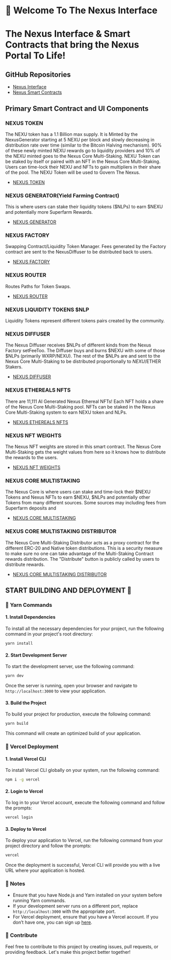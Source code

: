 # 🌌 Welcome To The Nexus Interface

# The Nexus Interface & Smart Contracts that bring the Nexus Portal To Life!

## GitHub Repositories
- [Nexus Interface](https://github.com/nexusportal/nexus-interface)
- [Nexus Smart Contracts](https://github.com/nexusportal/nexus-smartcontracts)

## Primary Smart Contract and UI Components

### NEXUS TOKEN
The NEXU token has a 1.1 Billion max supply. It is Minted by the NexusGenerator starting at 5 NEXU per block and slowly decreasing in distribution rate over time (similar to the Bitcoin Halving mechanism). 90% of these newly minted NEXU rewards go to liquidity providers and 10% of the NEXU minted goes to the Nexus Core Multi-Staking. NEXU Token can be staked by itself or paired with an NFT in the Nexus Core Multi-Staking. Users can time-lock their NEXU and NFTs to gain multipliers in their share of the pool. The NEXU Token will be used to Govern The Nexus.
- [NEXUS TOKEN](https://evm-sidechain.xrpl.org/address/0xE268aDBDBAEC092C3822dCc00b47CBCE58A9E49e)

### NEXUS GENERATOR(Yield Farming Contract)
This is where users can stake their liquidity tokens ($NLPs) to earn $NEXU and potentially more Superfarm Rewards.
- [NEXUS GENERATOR](https://evm-sidechain.xrpl.org/address/0x42704Eec2B9CE8e1a18d6686365AFB7AE3CFc6E4)

### NEXUS FACTORY
Swapping Contract/Liquidity Token Manager. Fees generated by the Factory contract are sent to the NexusDiffuser to be distributed back to users.
- [NEXUS FACTORY](https://evm-sidechain.xrpl.org/address/0x04F886Aed8B7Fc774535E6DEcaaFd3F2B63BB653)

### NEXUS ROUTER
Routes Paths for Token Swaps.
- [NEXUS ROUTER](https://evm-sidechain.xrpl.org/address/0xd1aEb8a6B0C5453A303903F4BDE11a75D351c3bf)

### NEXUS LIQUIDITY TOKENS $NLP
Liquidity Tokens represent different tokens pairs created by the community.

### NEXUS DIFFUSER
The Nexus Diffuser receives $NLPs of different kinds from the Nexus Factory setFeeToo. The Diffuser buys and burns $NEXU with some of those $NLPs (primarily WXRP/NEXU). The rest of the $NLPs are and sent to the Nexus Core Multi-Staking to be distributed proportionally to $NEXU/$ETHER Stakers.
- [NEXUS DIFFUSER](https://evm-sidechain.xrpl.org/address/0x8E3d9073283d685bd4193923bA61D511C2cF2e94)

### NEXUS ETHEREALS NFTS
There are 11,111 AI Generated Nexus Ethereal NFTs! Each NFT holds a share of the Nexus Core Multi-Staking pool. NFTs can be staked in the Nexus Core Multi-Staking system to earn NEXU token and NLPs.
- [NEXUS ETHEREALS NFTS](https://evm-sidechain.xrpl.org/address/0xC9e107660ee34487212239F56fD0a4f696dFb33e/read-contract#address-tabs)

### NEXUS NFT WEIGHTS
The Nexus NFT weights are stored in this smart contract. The Nexus Core Multi-Staking gets the weight values from here so it knows how to distribute the rewards to the users.
- [NEXUS NFT WEIGHTS](https://evm-sidechain.xrpl.org/address/0xa96d4Dfb9EED8824cae29fA0b7e62c72b5e51018)

### NEXUS CORE MULTISTAKING
The Nexus Core is where users can stake and time-lock their $NEXU Tokens and Nexus NFTs to earn $NEXU, $NLPs and potentially other Tokens from many different sources. Some sources may including fees from Superfarm deposits and
- [NEXUS CORE MULTISTAKING](https://evm-sidechain.xrpl.org/address/0x8c11b4Ee3d1B48129102B9afFe498AdC65F477BD/read-contract#address-tabs)

### NEXUS CORE MULTISTAKING DISTRIBUTOR
The Nexus Core Multi-Staking Distributor acts as a proxy contract for the different ERC-20 and Native token distributions. This is a security measure to make sure no one can take advantage of the Multi-Staking Contract rewards distribution. The "Distribute" button is publicly called by users to distribute rewards.
- [NEXUS CORE MULTISTAKING DISTRIBUTOR](https://evm-sidechain.xrpl.org/address/0x6ab2913205C2Ece6A837000DD389Eb56F978eC35)

 
## START BUILDING AND DEPLOYMENT 🚀

### 🧶 **Yarn Commands**

#### 1. **Install Dependencies**
   To install all the necessary dependencies for your project, run the following command in your project's root directory:
   ```sh
   yarn install
   ```

#### 2. **Start Development Server**
   To start the development server, use the following command:
   ```sh
   yarn dev
   ```
   Once the server is running, open your browser and navigate to `http://localhost:3000` to view your application.

#### 3. **Build the Project**
   To build your project for production, execute the following command:
   ```sh
   yarn build
   ```
   This command will create an optimized build of your application.

### 🚀 **Vercel Deployment**

#### 1. **Install Vercel CLI**
   To install Vercel CLI globally on your system, run the following command:
   ```sh
   npm i -g vercel
   ```

#### 2. **Login to Vercel**
   To log in to your Vercel account, execute the following command and follow the prompts:
   ```sh
   vercel login
   ```

#### 3. **Deploy to Vercel**
   To deploy your application to Vercel, run the following command from your project directory and follow the prompts:
   ```sh
   vercel
   ```
   Once the deployment is successful, Vercel CLI will provide you with a live URL where your application is hosted.

### 📘 **Notes**
- Ensure that you have Node.js and Yarn installed on your system before running Yarn commands.
- If your development server runs on a different port, replace `http://localhost:3000` with the appropriate port.
- For Vercel deployment, ensure that you have a Vercel account. If you don’t have one, you can sign up [here](https://vercel.com/signup).

### 🌟 **Contribute**
Feel free to contribute to this project by creating issues, pull requests, or providing feedback. Let's make this project better together!
